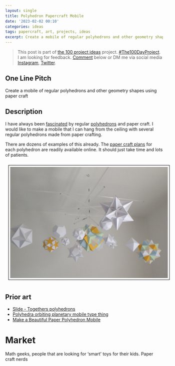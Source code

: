 ```yaml
---
layout: single
title: Polyhedron Papercraft Mobile
date: '2023-02-02 00:10'
categories: ideas
tags: papercraft, art, projects, ideas
excerpt: Create a mobile of regular polyhedrons and other geometry shapes using paper craft
---
```


> This post is part of [the 100 project ideas](https://blog.abluestar.com/projects/2023-100-ideas/) project. [#The100DayProject](https://www.the100dayproject.org/). I am looking for feedback. <a href='#utterances-comments'>Comment</a> below or DM me via social media <a href="https://instagram.com/funvill" rel="nofollow noopener noreferrer"><i class="fab fa-fw fa-instagram" aria-hidden="true"></i><span class="label">Instagram</span></a>, <a href="https://twitter.com/funvill" rel="nofollow noopener noreferrer"><i class="fab fa-fw fa-twitter" aria-hidden="true"></i><span class="label">Twitter</span></a>.

## One Line Pitch

Create a mobile of regular polyhedrons and other geometry shapes using paper craft

## Description

I have always been [fascinated](https://www.instagram.com/p/2SmS2hA5YK/?taken-by=funvill) by regular [polyhedrons](http://en.wikipedia.org/wiki/Polyhedron) and paper craft. I would like to make a mobile that I can hang from the ceiling with several regular polyhedrons made from paper crafting. 

There are dozens of examples of this already. The [paper craft plans](https://www.polyhedra.net/en/) for each polyhedron are readily available online. It should just take time and lots of patients. 

<img src="/public/uploads/2023/regular-polyhedrons-mobile.png" alt="regular-polyhedrons-mobile" style="margin: 10px; border: 1px solid black; padding: 5px"/>

## Prior art

- [Slide - Togethers polyhedrons](http://www.georgehart.com/virtual-polyhedra/slide-togethers.html)
- [Polyhedra orbiting planetary mobile type thing](https://www.youtube.com/watch?v=5BjNiSbIdJY)
- [Make a Beautiful Paper Polyhedron Mobile](https://crafts.tutsplus.com/tutorials/make-a-beautiful-paper-polyhedron-mobile--craft-4771)

# Market

Math geeks, people that are looking for ‘smart’ toys for their kids. Paper craft nerds
